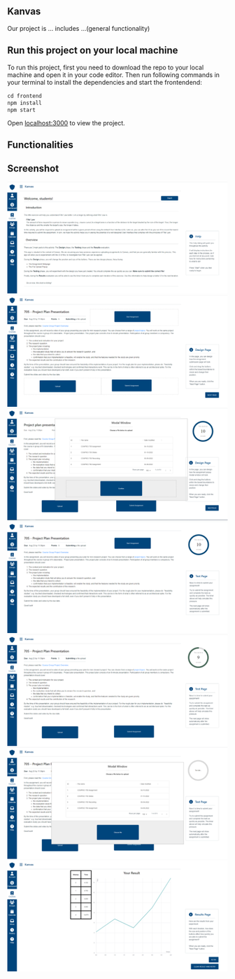 ## Kanvas

Our project is ... includes ...(general functionality)

## Run this project on your local machine

To run this project, first you need to download the repo to your local machine and open it in your code editor. Then run following commands in your terminal to install the dependencies and start the frontendend:

```
cd frontend
npm install
npm start
```

Open [localhost:3000](https://localhost:3000) to view the project.

## Functionalities

## Screenshot

![Screenshot](./frontend/public/Startpage.png)
![Screenshot](./frontend/public/Designpage2.png)
![Screenshot](./frontend/public/Designpage3.png)
![Screenshot](./frontend/public/Testpage1.png)
![Screenshot](./frontend/public/Testpage2.png)
![Screenshot](./frontend/public/Testpage3.png)
![Screenshot](./frontend/public/Resultpage.png)
